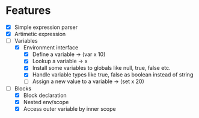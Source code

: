 # Features

- [X] Simple expression parser
- [X] Artimetic expression
- [ ] Variables
  - [X] Environment interface
    - [X] Define a variable -> (var x 10)
    - [X] Lookup a variable -> x
    - [X] Install some variables to globals like null, true, false etc.
    - [X] Handle variable types like true, false as boolean instead of string
    - [ ] Assign a new value to a variable -> (set x 20)
- [ ] Blocks
  - [X] Block declaration
  - [X] Nested env/scope
  - [X] Access outer variable by inner scope